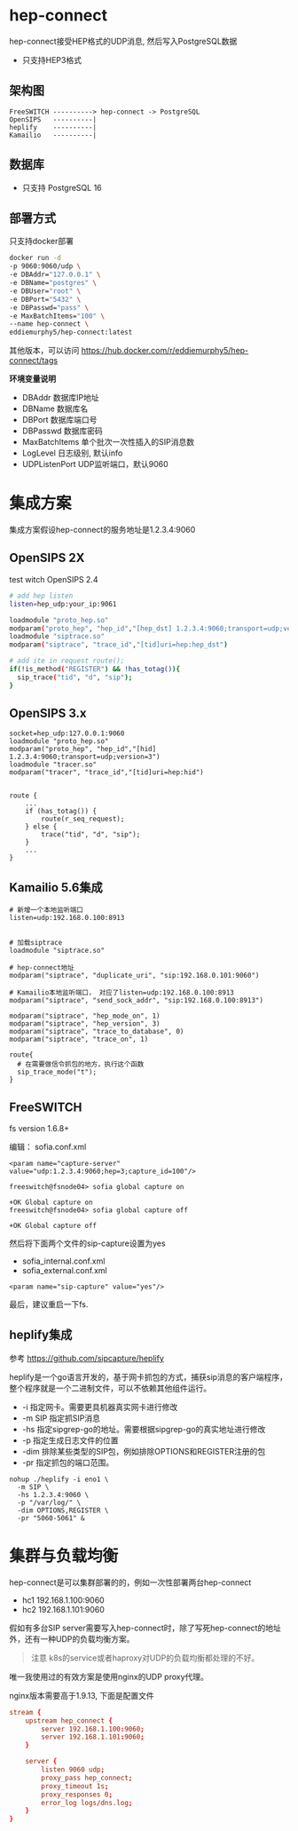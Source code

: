 # hep-connect

hep-connect接受HEP格式的UDP消息, 然后写入PostgreSQL数据

- 只支持HEP3格式

## 架构图

```
FreeSWITCH ----------> hep-connect -> PostgreSQL
OpenSIPS   ----------| 
heplify    ----------|
Kamailio   ----------|
```

## 数据库
- 只支持 PostgreSQL 16

## 部署方式

只支持docker部署

```sh
docker run -d 
-p 9060:9060/udp \
-e DBAddr="127.0.0.1" \
-e DBName="postgres" \
-e DBUser="root" \
-e DBPort="5432" \
-e DBPasswd="pass" \
-e MaxBatchItems="100" \
--name hep-connect \
eddiemurphy5/hep-connect:latest
```

其他版本，可以访问 https://hub.docker.com/r/eddiemurphy5/hep-connect/tags

**环境变量说明**

- DBAddr 数据库IP地址
- DBName 数据库名
- DBPort 数据库端口号
- DBPasswd 数据库密码
- MaxBatchItems 单个批次一次性插入的SIP消息数
- LogLevel 日志级别, 默认info
- UDPListenPort UDP监听端口，默认9060

# 集成方案

集成方案假设hep-connect的服务地址是1.2.3.4:9060

## OpenSIPS 2X

test witch OpenSIPS 2.4

```bash
# add hep listen
listen=hep_udp:your_ip:9061

loadmodule "proto_hep.so"
modparam("proto_hep", "hep_id","[hep_dst] 1.2.3.4:9060;transport=udp;version=3") 
loadmodule "siptrace.so"
modparam("siptrace", "trace_id","[tid]uri=hep:hep_dst")

# add ite in request route();
if(!is_method("REGISTER") && !has_totag()){
  sip_trace("tid", "d", "sip");
}
```

## OpenSIPS 3.x 

```
socket=hep_udp:127.0.0.1:9060
loadmodule "proto_hep.so"
modparam("proto_hep", "hep_id","[hid] 1.2.3.4:9060;transport=udp;version=3")
loadmodule "tracer.so"
modparam("tracer", "trace_id","[tid]uri=hep:hid")


route {
    ...
    if (has_totag()) {
        route(r_seq_request);
    } else {
		trace("tid", "d", "sip");
    }
    ...
}
```

## Kamailio 5.6集成

```
# 新增一个本地监听端口
listen=udp:192.168.0.100:8913


# 加载siptrace
loadmodule "siptrace.so"

# hep-connect地址
modparam("siptrace", "duplicate_uri", "sip:192.168.0.101:9060")

# Kamailio本地监听端口， 对应了listen=udp:192.168.0.100:8913
modparam("siptrace", "send_sock_addr", "sip:192.168.0.100:8913")

modparam("siptrace", "hep_mode_on", 1)
modparam("siptrace", "hep_version", 3)
modparam("siptrace", "trace_to_database", 0)
modparam("siptrace", "trace_on", 1)

route{
  # 在需要做信令抓包的地方，执行这个函数
  sip_trace_mode("t");
}
```

## FreeSWITCH

fs version 1.6.8+ 

编辑： sofia.conf.xml


```
<param name="capture-server" value="udp:1.2.3.4:9060;hep=3;capture_id=100"/>
```

```shell
freeswitch@fsnode04> sofia global capture on
 
+OK Global capture on
freeswitch@fsnode04> sofia global capture off
 
+OK Global capture off
```

然后将下面两个文件的sip-capture设置为yes
- sofia_internal.conf.xml
- sofia_external.conf.xml


```
<param name="sip-capture" value="yes"/>
```

最后，建议重启一下fs.

## heplify集成

参考 https://github.com/sipcapture/heplify

heplify是一个go语言开发的，基于网卡抓包的方式，捕获sip消息的客户端程序，整个程序就是一个二进制文件，可以不依赖其他组件运行。

- -i 指定网卡。需要更具机器真实网卡进行修改
- -m SIP 指定抓SIP消息
- -hs 指定sipgrep-go的地址。需要根据sipgrep-go的真实地址进行修改
- -p 指定生成日志文件的位置
- -dim 排除某些类型的SIP包，例如排除OPTIONS和REGISTER注册的包
- -pr 指定抓包的端口范围。

```
nohup ./heplify -i eno1 \
  -m SIP \
  -hs 1.2.3.4:9060 \
  -p "/var/log/" \
  -dim OPTIONS,REGISTER \
  -pr "5060-5061" &
```

# 集群与负载均衡

hep-connect是可以集群部署的的，例如一次性部署两台hep-connect

- hc1 192.168.1.100:9060
- hc2 192.168.1.101:9060

假如有多台SIP server需要写入hep-connect时，除了写死hep-connect的地址外，还有一种UDP的负载均衡方案。

> 注意 k8s的service或者haproxy对UDP的负载均衡都处理的不好。

唯一我使用过的有效方案是使用nginx的UDP proxy代理。

nginx版本需要高于1.9.13, 下面是配置文件

```conf
stream {
    upstream hep_connect {
        server 192.168.1.100:9060;
        server 192.168.1.101:9060;
    }

    server {
        listen 9060 udp;
        proxy_pass hep_connect;
        proxy_timeout 1s;
        proxy_responses 0;
        error_log logs/dns.log;
    }
}
```
